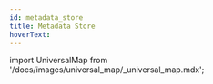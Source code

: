 ```yaml
---
id: metadata_store
title: Metadata Store
hoverText: 
---
```

import UniversalMap from '/docs/images/universal_map/_universal_map.mdx';

<UniversalMap setup='active' connect='active' create='active' validate='active'/>
